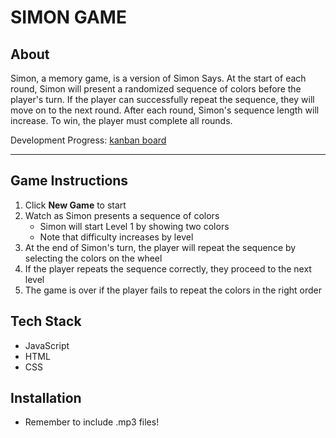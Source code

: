 # SIMON GAME

## About

Simon, a memory game, is a version of Simon Says. At the start of each round, Simon will present a randomized sequence of colors before the player's turn. If the player can successfully repeat the sequence, they will move on to the next round. After each round, Simon's sequence length will increase. To win, the player must complete all rounds.

Development Progress:
[kanban board](https://thewangspace.notion.site/fade178304704ae5a2c748a2b21be50b?v=4962ddbbc4324b3c938f7df57dbbeec5)

---

## Game Instructions

1. Click **New Game** to start
2. Watch as Simon presents a sequence of colors
   - Simon will start Level 1 by showing two colors
   - Note that difficulty increases by level
3. At the end of Simon's turn, the player will repeat the sequence by selecting the colors on the wheel
4. If the player repeats the sequence correctly, they proceed to the next level
5. The game is over if the player fails to repeat the colors in the right order

## Tech Stack

- JavaScript
- HTML
- CSS

## Installation

- Remember to include .mp3 files!
